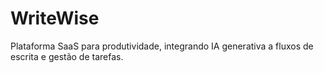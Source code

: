 # WriteWise
Plataforma SaaS para produtividade, integrando IA generativa a fluxos de escrita e gestão de tarefas.

